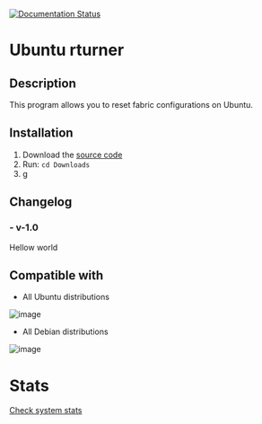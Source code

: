 [![Documentation Status](https://readthedocs.org/projects/skarlotastro/badge/?version=latest)](https://skarlotastro.readthedocs.io/es/latest/?badge=latest)

# Ubuntu rturner

## Description
This program allows you to reset fabric configurations on Ubuntu.

## Installation

1. Download the [source code](https://github.com/skarlotastro/SkarlotAstro/blob/main/app/skarlotastro.sh)
2. Run: ```cd Downloads```
3. g

## Changelog
### - v-1.0
Hellow world

## Compatible with
- All Ubuntu distributions

![image](https://github.com/rturnerpy/rturner/assets/116662838/0571368a-31c0-4d77-a11c-e8bc664adfbd)

- All Debian distributions

![image](https://i.ibb.co/X8gZQpc/debian-logo-big-1-2.png)

# Stats
[Check system stats](https://stats.uptimerobot.com/lMZ0kI1Y4w)
